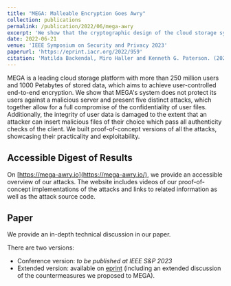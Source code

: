 ```yaml
---
title: "MEGA: Malleable Encryption Goes Awry"
collection: publications
permalink: /publication/2022/06/mega-awry
excerpt: 'We show that the cryptographic design of the cloud storage system MEGA does not protect its users against a malicious server and present five distinct attacks, which together allow for a full compromise of the confidentiality of user files.'
date: 2022-06-21
venue: 'IEEE Symposium on Security and Privacy 2023'
paperurl: 'https://eprint.iacr.org/2022/959'
citation: 'Matilda Backendal, Miro Haller and Kenneth G. Paterson. (2023). &quot;MEGA: Malleable Encryption Goes Awry&quot; <i>44th IEEE Symposium on Security and Privacy</i>.'
---
```


MEGA is a leading cloud storage platform with more than 250 million users and 1000 Petabytes of stored data, which aims to achieve user-controlled end-to-end encryption.
We show that MEGA's system does not protect its users against a malicious server and present five distinct attacks, which together allow for a full compromise of the confidentiality of user files.
Additionally, the integrity of user data is damaged to the extent that an attacker can insert malicious files of their choice which pass all authenticity checks of the client.
We built proof-of-concept versions of all the attacks, showcasing their practicality and exploitability.

## Accessible Digest of Results

On [https://mega-awry.io](https://mega-awry.io/), we provide an accessible overview of our attacks.
The website includes videos of our proof-of-concept implementations of the attacks and links to related information as well as the attack source code.

## Paper

We provide an in-depth technical discussion in our paper.

There are two versions:
- Conference version: _to be published at IEEE S&P 2023_
- Extended version: available on [eprint](https://eprint.iacr.org/2022/959) (including an extended discussion of the countermeasures we proposed to MEGA).
